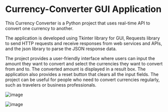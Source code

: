 # Currency-Converter GUI Application


This Currency Converter is a Python project that uses real-time API to convert one currency to another.


The application is developed using Tkinter library for GUI, Requests library to send HTTP requests and receive responses from web services and APIs, and the json library to parse the JSON response data.


The project provides a user-friendly interface where users can input the amount they want to convert and select the currencies they want to convert from and to.
The converted amount is displayed in a result box. The application also provides a reset button that clears all the input fields. 
The project can be useful for people who need to convert currencies regularly, such as travelers or business professionals.


![image](https://user-images.githubusercontent.com/82740940/230711450-1acc59eb-fa71-4f14-b350-96d900b6b647.png)

![image](https://user-images.githubusercontent.com/82740940/230711498-f46ba1c7-f397-4cb9-a48c-157dd5129b3e.png)


